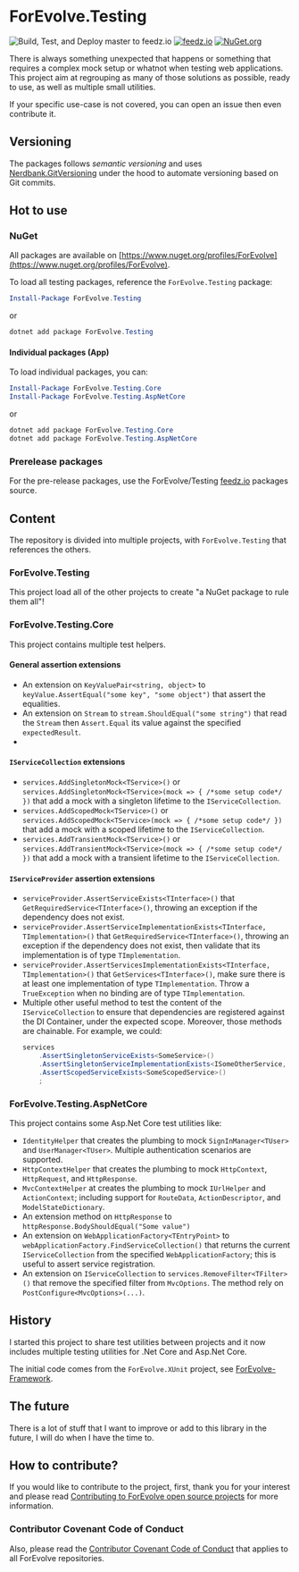 # ForEvolve.Testing

![Build, Test, and Deploy master to feedz.io](https://github.com/ForEvolve/ForEvolve.Testing/workflows/Build,%20Test,%20and%20Deploy%20master%20to%20feedz.io/badge.svg)
[![feedz.io](https://img.shields.io/badge/endpoint.svg?url=https%3A%2F%2Ff.feedz.io%2Fforevolve%2Ftesting%2Fshield%2FForEvolve.Testing%2Flatest)](https://f.feedz.io/forevolve/testing/packages/ForEvolve.Testing/latest/download)
[![NuGet.org](https://img.shields.io/nuget/vpre/ForEvolve.Testing)](https://www.nuget.org/packages/ForEvolve.Testing/)

There is always something unexpected that happens or something that requires a complex mock setup or whatnot when testing web applications. This project aim at regrouping as many of those solutions as possible, ready to use, as well as multiple small utilities.

If your specific use-case is not covered, you can open an issue then even contribute it.

## Versioning

The packages follows _semantic versioning_ and uses [Nerdbank.GitVersioning](https://github.com/dotnet/Nerdbank.GitVersioning) under the hood to automate versioning based on Git commits.

## Hot to use

### NuGet

All packages are available on [https://www.nuget.org/profiles/ForEvolve](https://www.nuget.org/profiles/ForEvolve).

To load all testing packages, reference the `ForEvolve.Testing` package:

```PowerShell
Install-Package ForEvolve.Testing
```

or

```PowerShell
dotnet add package ForEvolve.Testing
```

#### Individual packages (App)

To load individual packages, you can:

```PowerShell
Install-Package ForEvolve.Testing.Core
Install-Package ForEvolve.Testing.AspNetCore
```

or

```PowerShell
dotnet add package ForEvolve.Testing.Core
dotnet add package ForEvolve.Testing.AspNetCore
```

### Prerelease packages

For the pre-release packages, use the ForEvolve/Testing [feedz.io](https://f.feedz.io/forevolve/testing/nuget/index.json) packages source.

## Content

The repository is divided into multiple projects, with `ForEvolve.Testing` that references the others.

### ForEvolve.Testing

This project load all of the other projects to create "a NuGet package to rule them all"!

### ForEvolve.Testing.Core

This project contains multiple test helpers.

#### General assertion extensions

-   An extension on `KeyValuePair<string, object>` to `keyValue.AssertEqual("some key", "some object")` that assert the equalities.
-   An extension on `Stream` to `stream.ShouldEqual("some string")` that read the `Stream` then `Assert.Equal` its value against the specified `expectedResult`.
-

#### `IServiceCollection` extensions

-   `services.AddSingletonMock<TService>()` or `services.AddSingletonMock<TService>(mock => { /*some setup code*/ })` that add a mock with a singleton lifetime to the `IServiceCollection`.
-   `services.AddScopedMock<TService>()` or `services.AddScopedMock<TService>(mock => { /*some setup code*/ })` that add a mock with a scoped lifetime to the `IServiceCollection`.
-   `services.AddTransientMock<TService>()` or `services.AddTransientMock<TService>(mock => { /*some setup code*/ })` that add a mock with a transient lifetime to the `IServiceCollection`.

#### `IServiceProvider` assertion extensions

-   `serviceProvider.AssertServiceExists<TInterface>()` that `GetRequiredService<TInterface>()`, throwing an exception if the dependency does not exist.
-   `serviceProvider.AssertServiceImplementationExists<TInterface, TImplementation>()` that `GetRequiredService<TInterface>()`, throwing an exception if the dependency does not exist, then validate that its implementation is of type `TImplementation`.
-   `serviceProvider.AssertServicesImplementationExists<TInterface, TImplementation>()` that `GetServices<TInterface>()`, make sure there is at least one implementation of type `TImplementation`. Throw a `TrueException` when no binding are of type `TImplementation`.
-   Multiple other useful method to test the content of the `IServiceCollection` to ensure that dependencies are registered against the DI Container, under the expected scope. Moreover, those methods are chainable. For example, we could:
    ```csharp
    services
        .AssertSingletonServiceExists<SomeService>()
        .AssertSingletonServiceImplementationExists<ISomeOtherService, DefaultSomeOtherService>()
        .AssertScopedServiceExists<SomeScopedService>()
        ;
    ```

### ForEvolve.Testing.AspNetCore

This project contains some Asp.Net Core test utilities like:

-   `IdentityHelper` that creates the plumbing to mock `SignInManager<TUser>` and `UserManager<TUser>`. Multiple authentication scenarios are supported.
-   `HttpContextHelper` that creates the plumbing to mock `HttpContext`, `HttpRequest`, and `HttpResponse`.
-   `MvcContextHelper` at creates the plumbing to mock `IUrlHelper` and `ActionContext`; including support for `RouteData`, `ActionDescriptor`, and `ModelStateDictionary`.
-   An extension method on `HttpResponse` to `httpResponse.BodyShouldEqual("Some value")`
-   An extension on `WebApplicationFactory<TEntryPoint>` to `webApplicationFactory.FindServiceCollection()` that returns the current `IServiceCollection` from the specified `WebApplicationFactory`; this is useful to assert service registration.
-   An extension on `IServiceCollection` to `services.RemoveFilter<TFilter>()` that remove the specified filter from `MvcOptions`. The method rely on `PostConfigure<MvcOptions>(...)`.

## History

I started this project to share test utilities between projects and it now includes multiple testing utilities for .Net Core and Asp.Net Core.

The initial code comes from the `ForEvolve.XUnit` project, see [ForEvolve-Framework](https://github.com/ForEvolve/ForEvolve-Framework).

## The future

There is a lot of stuff that I want to improve or add to this library in the future, I will do when I have the time to.

## How to contribute?

If you would like to contribute to the project, first, thank you for your interest and please read [Contributing to ForEvolve open source projects](https://github.com/ForEvolve/ForEvolve-Framework/tree/master/CONTRIBUTING.md) for more information.

### Contributor Covenant Code of Conduct

Also, please read the [Contributor Covenant Code of Conduct](https://github.com/ForEvolve/ForEvolve-Framework/tree/master/CODE_OF_CONDUCT.md) that applies to all ForEvolve repositories.
